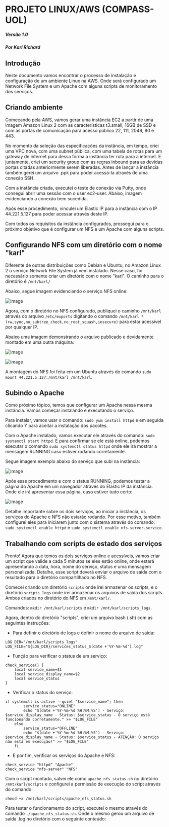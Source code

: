 # PROJETO LINUX/AWS (COMPASS-UOL)
##### Versão 1.0
##### Por Karl Richard
## Introdução

Neste documento vamos encontrar o processo de instalação e configuração de um ambiente Linux na AWS. Onde será configurado um Network File System e um Apache com alguns scripts de monitoramento dos serviços.

## Criando ambiente

Começando pela AWS, vamos gerar uma instância EC2 a partir de uma imagem Amazon Linux 2 com as características t3.small, 16GB de SSD e com as portas de comunicação para acesso público 22, 111, 2049, 80 e 443.

No momento da seleção das especificações da instância, em tempo, criei uma VPC nova, com uma subnet pública, com uma tabela de rotas para um gateway de internet para dessa forma a instância ter rota para a internet.
E juntamente, criei um security group com as regras inbound para as devidas portas citadas anteriormente serem liberadas.
Antes de lançar a instância também gerei um arquivo .ppk para poder acessá-la através de uma conexão SSH.

Com a instância criada, executei o teste de conexão via Putty, onde consegui abrir uma sessão com o user ec2-user. Abaixo, imagem evidenciando a conexão bem sucedida.

Após esse procedimento, vinculei um Elastic IP para a instância com o IP 44.221.5.127 para poder acessar através deste IP.

Com todos os requisitos da instância configurados, prossegui para o próximo objetivo que é configurar um NFS e um Apache com alguns scripts.

## Configurando NFS com um diretório com o nome "karl"

Diferente de outras distribuições como Debian e Ubuntu, no Amazon Linux 2 o serviço Network File System já vem instalado. Nesse caso, foi necessário somente criar um diretório com o nome "karl".
O caminho para o diretório é ```/mnt/karl/```

Abaixo, segue imagem evidenciando o serviço NFS online:

![image](https://github.com/user-attachments/assets/f31881fc-d88c-487f-a2d4-2a8e3b4b525d)

Agora, com o diretório no NFS configurado, publiquei o caminho ```/mnt/karl``` através do arquivo ```/etc/exports``` digitando o comando ```/mnt/karl *(rw,sync,no_subtree_check,no_root_squash,insecure)``` para estar 
acessível por qualquer IP. 

Abaixo uma imagem demonstrando o arquivo publicado e devidamente montado em uma outra máquina:

![image](https://github.com/user-attachments/assets/535b0ff1-4a1c-4782-a848-74aa2543c7a0)

![image](https://github.com/user-attachments/assets/538abdfb-1c7d-4248-b7bc-498bcb9b1368)

A montagem do NFS foi feita em um Ubuntu através do comando ```sudo mount 44.221.5.127:/mnt/karl /mnt/karl```.

## Subindo o Apache

Como próximo tópico, temos que configurar um Apache nessa mesma instância. Vamos começar instalando e executando o serviço.

Para instalar, vamos usar o comando: ```sudo yum install httpd``` e em seguida clicando Y para aceitar a instalação dos pacotes. 

Com o Apache instalado, vamos executar ele através do comando: ```sudo systemctl start httpd```. E para confirmar se ele está online, podemos executar o comando ```sudo systemctl status httpd``` onde ele irá mostrar a mensagem RUNNING caso estiver rodando corretamente.

Segue imagem exemplo abaixo do serviço que subi na instância:

![image](https://github.com/user-attachments/assets/6b17e679-354c-438d-816b-0652c3e1c7c5)

Após esse procedimento e com o status RUNNING, podemos testar a página do Apache em um navegador através do Elastic IP da instância. Onde ele irá apresentar essa página, caso estiver tudo certo:

![image](https://github.com/user-attachments/assets/ef88760f-e2e5-41ed-976c-3e5af54be390)

Detalhe importante sobre os dois serviços, ao iniciar a instância, os serviços do Apache e NFS não estarão rodando. Por esse motivo, também configurei eles para iniciarem junto com o sistema através do comando:
```sudo systemctl enable httpd``` e ```sudo systemctl enable nfs-server.service```.

## Trabalhando com scripts de estado dos serviços

Pronto! Agora que temos os dois serviços online e acessíveis, vamos criar um script que valide a cada 5 minutos se eles estão online, onde estará apresentando a data, hora, nome do serviço, status e uma mensagem personalizada.
Detalhe, esse script deverá enviar o arquivo de saída com o resultado para o diretório compartilhado no NFS.

Comecei criando um diretório ```scripts``` onde irei armazenar os scripts, e o diretório ```scripts_logs``` onde irei armazenar os arquivos de saída dos scripts. Ambos criados no diretório do NFS em ```/mnt/karl/```.

Comandos: ```mkdir /mnt/karl/scripts``` e ```mkdir /mnt/karl/scripts_logs```.

Agora, dentro do diretório "scripts", criei um arquivo bash (.sh) com as seguintes instruções:

- Para definir o diretório de logs e definir o nome do arquivo de saída:
```
LOG_DIR="/mnt/karl/scripts_logs"
LOG_FILE="${LOG_DIR}/services_status_$(date +'%Y-%m-%d').log"
```

- Função para verificar o status de um serviço:
```
check_service() {
    local service_name=$1
    local service_display_name=$2
    local service_status
}
```

- Verificar o status do serviço: 
```
if systemctl is-active --quiet "$service_name"; then
        service_status="ONLINE"
        echo "$(date +'%Y-%m-%d %H:%M:%S') - Serviço: $service_display_name - Status: $service_status - O serviço está funcionando corretamente." >> "$LOG_FILE"
    else
        service_status="OFFLINE"
        echo "$(date +'%Y-%m-%d %H:%M:%S') - Serviço: $service_display_name - Status: $service_status - ATENÇÃO: O serviço não está em execução!" >> "$LOG_FILE"
    fi
```

- E por fim, verificar os serviços do Apache e NFS:
```
check_service "httpd" "Apache"
check_service "nfs-server" "NFS"
```

Com o script montado, salvei ele como ```apache_nfs_status.sh``` no diretório ```/mnt/karl/scripts``` e configurei a permissão de execução do script através do comando:
```
chmod +x /mnt/karl/scripts/apache_nfs_status.sh
```

Para testar o funcionamento do script, executei o mesmo através do comando ```./apache_nfs_status.sh```. Onde o mesmo gerou um arquivo de saída .log no diretório com o seguinte conteúdo:

